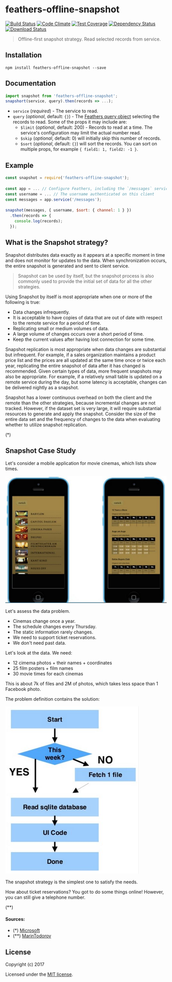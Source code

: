 # feathers-offline-snapshot

[![Build Status](https://travis-ci.org/feathersjs/feathers-offline-snapshot.png?branch=master)](https://travis-ci.org/feathersjs/feathers-offline-snapshot)
[![Code Climate](https://codeclimate.com/github/feathersjs/feathers-offline-snapshot/badges/gpa.svg)](https://codeclimate.com/github/feathersjs/feathers-offline-snapshot)
[![Test Coverage](https://codeclimate.com/github/feathersjs/feathers-offline-snapshot/badges/coverage.svg)](https://codeclimate.com/github/feathersjs/feathers-offline-snapshot/coverage)
[![Dependency Status](https://img.shields.io/david/feathersjs/feathers-offline-snapshot.svg?style=flat-square)](https://david-dm.org/feathersjs/feathers-offline-snapshot)
[![Download Status](https://img.shields.io/npm/dm/feathers-offline-snapshot.svg?style=flat-square)](https://www.npmjs.com/package/feathers-offline-snapshot)

> Offline-first snapshot strategy. Read selected records from service.


## Installation

```
npm install feathers-offline-snapshot --save
```

## Documentation

```javascript
import snapshot from 'feathers-offline-snapshot';
snapshort(service, query).then(records => ...);
```

- `service` (*required*) - The service to read.
- `query` (*optional*, default: `{}`) - The
[Feathers query object](https://docs.feathersjs.com/api/databases/querying.html)
selecting the records to read.
Some of the props it may include are:
    - `$limit` (*optional*, default: 200) - Records to read at a time.
    The service's configuration may limit the actual number read.
    - `$skip` (*optional*, default: 0) will initially skip this number of records.
    - `$sort` (*optional*, default: `{}`) will sort the records.
    You can sort on multiple props, for example `{ field1: 1, field2: -1 }`.


## Example

```js
const snapshot = require('feathers-offline-snapshot');

const app = ... // Configure Feathers, including the `/messages` service.
const username = ... // The username authenticated on this client
const messages = app.service('/messages');

snapshot(messages, { username, $sort: { channel: 1 } })
  .then(records => {
    console.log(records);
  });
```


## What is the Snapshot strategy?

Snapshot distributes data exactly as it appears at a specific moment in time and does not monitor for updates to the data.
When synchronization occurs, the entire snapshot is generated and sent to client service.

> Snapshot can be used by itself, but the snapshot process is also commonly used to provide the initial set of data for all the other strategies.

Using Snapshot by itself is most appropriate when one or more of the following is true:
- Data changes infrequently.
- It is acceptable to have copies of data that are out of date with respect to the remote service for a period of time.
- Replicating small or medium volumes of data.
- A large volume of changes occurs over a short period of time.
- Keep the current values after having lost connection for some time.

Snapshot replication is most appropriate when data changes are substantial but infrequent.
For example, if a sales organization maintains a product price list and the prices are all updated at the same time once or twice each year,
replicating the entire snapshot of data after it has changed is recommended.
Given certain types of data, more frequent snapshots may also be appropriate.
For example, if a relatively small table is updated on a remote service during the day,
but some latency is acceptable, changes can be delivered nightly as a snapshot.

Snapshot has a lower continuous overhead on both the client and the remote than the other strategies,
because incremental changes are not tracked.
However, if the dataset set is very large,
it will require substantial resources to generate and apply the snapshot.
Consider the size of the entire data set and the frequency of changes to the data when evaluating whether to utilize snapshot replication.

(*)


## Snapshot Case Study

Let's consider a mobile application for movie cinemas, which lists show times.

![Cinema panels](./assets/snapshot-2a.jpg)

Let's assess the data problem.
- Cinemas change once a year.
- The schedule changes every Thursday.
- The static information rarely changes.
- We need to support ticket reservations.
- We don't need past data.

Let's look at the data. We need:
- 12 cimema photos + their names + coordinates
- 25 film posters + film names
- 30 movie times for each cinemas

This is about 7k of files and 2M of photos, which takes less space than 1 Facebook photo.

The problem definition contains the solution:

![Cinema flowchart](./assets/snapshot-2d.jpg)

The snapshot strategy is the simplest one to satisfy the needs.

How about ticket reservations? You got to do some things online!
However, you can still give a telephone number.

(**)

#### Sources:

- (*) [Microsoft](https://docs.microsoft.com/en-us/sql/relational-databases/replication/snapshot-replication)
- (**) [MarinTodorov](https://www.slideshare.net/MarinTodorov/overcome-your-fear-of-implementing-offline-mode-in-your-apps?next_slideshow=1)


## License

Copyright (c) 2017

Licensed under the [MIT license](LICENSE).
